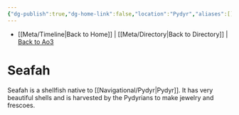 ```yaml
---
{"dg-publish":true,"dg-home-link":false,"location":"Pydyr","aliases":[],"tags":["fauna"],"permalink":"/fauna-flora/seafah/","dgHomeLink":false,"dgPassFrontmatter":true}
---
```


- [[Meta/Timeline\|Back to Home]] | [[Meta/Directory\|Back to Directory]] | [Back to Ao3](https://archiveofourown.org/works/19334440/chapters/45992584)

# Seafah
Seafah is a shellfish native to [[Navigational/Pydyr\|Pydyr]]. It has very beautiful shells and is harvested by the Pydyrians to make jewelry and frescoes. 


